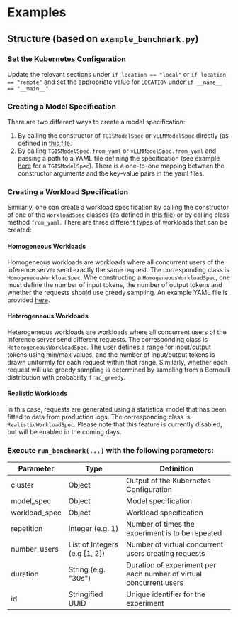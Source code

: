 # Examples

## Structure (based on `example_benchmark.py`)

### Set the Kubernetes Configuration
Update the relevant sections under `if location == "local"` or `if location == "remote"` and set the appropriate value for `LOCATION` under `if __name__ == "__main__"`

### Creating a Model Specification
There are two different ways to create a model specification:
1. By calling the constructor of `TGISModelSpec` or `vLLMModelSpec` directly (as defined in [this file](/fmperf/ModelSpecs.py).
2. By calling `TGISModelSpec.from_yaml` or `vLLMModelSpec.from_yaml` and passing a path to a YAML file defining the specification (see example [here](/examples/model_specifications_tgis_one.yml) for a `TGISModelSpec`). 
There is a one-to-one mapping between the constructor arguments and the key-value pairs in the yaml files.

### Creating a Workload Specification
Similarly, one can create a workload specification by calling the constructor of one of the `WorkloadSpec` classes (as defined in [this file](/fmperf/ModelSpecs.py)) or by calling class method `from_yaml`. 
There are three different types of workloads that can be created:

#### Homogeneous Workloads
Homogeneous workloads are workloads where all concurrent users of the inference server send exactly the same request.
The corresponding class is `HomogeneousWorkloadSpec`.
Whe constructing a `HomogeneousWorkloadSpec`, one must define the number of input tokens, the number of output tokens and whether the requests should use greedy sampling. 
An example YAML file is provided [here](/examples/workload_specification.yml).

#### Heterogeneous Workloads
Heterogeneous workloads are workloads where all concurrent users of the inference server send different requests.
The corresponding class is `HeterogeneousWorkloadSpec`.
The user defines a range for input/output tokens using min/max values, and the number of input/output tokens is drawn uniformly for each request within that range. 
Similarly, whether each request will use greedy sampling is determined by sampling from a Bernoulli distribution with probability `frac_greedy`. 

#### Realistic Workloads
In this case, requests are generated using a statistical model that has been fitted to data from production logs.
The corresponding class is `RealisticWorkloadSpec`.
Please note that this feature is currently disabled, but will be enabled in the coming days.


### Execute `run_benchmark(...)` with the following parameters:
| Parameter     | Type                          | Definition                                                            |
|---------------|-------------------------------|-----------------------------------------------------------------------|
| cluster       | Object                        | Output of the Kubernetes Configuration                                |
| model_spec    | Object                        | Model specification                                                   |
| workload_spec | Object                        | Workload specification                                                |
| repetition    | Integer (e.g. 1)              | Number of times the experiment is to be repeated                      |
| number_users  | List of Integers (e.g [1, 2]) | Number of virtual concurrent users creating requests                  |
| duration      | String (e.g. "30s")           | Duration of experiment per each number of virtual concurrent users    |
| id            | Stringified UUID              | Unique identifier for the experiment                                  |
